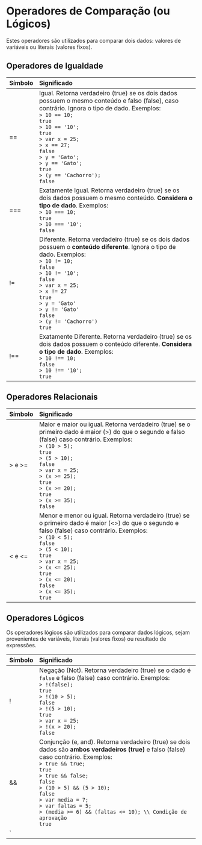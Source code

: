 <script src="../jquery-3.4.1.min.js"></script>
<script src="../jquery_preventDefault.js"></script>  

# Operadores de Comparação (ou Lógicos)

Estes operadores são utilizados para comparar dois dados: valores de variáveis ou literais (valores fixos).

## Operadores de Igualdade

| Símbolo | Significado 
| ------------- |:-----------------|
| == | Igual. Retorna verdadeiro (true) se os dois dados possuem o mesmo conteúdo e falso (false), caso contrário. Ignora o tipo de dado. Exemplos: <br>`> 10 == 10;`<br>`true`<br>`> 10 == '10';`<br>`true`<br>`> var x = 25;`<br>`> x == 27;`<br>`false`<br>`> y = 'Gato';`<br>`> y == 'Gato';`<br>`true`<br>`> (y == 'Cachorro');`<br>`false`
| === | Exatamente Igual. Retorna verdadeiro (true) se os dois dados possuem o mesmo conteúdo. **Considera o tipo de dado**. Exemplos: <br>`> 10 === 10;`<br>`true`<br>`> 10 === '10';`<br>`false`
| != | Diferente. Retorna verdadeiro (true) se os dois dados possuem o **conteúdo diferente**. Ignora o tipo de dado. Exemplos: <br>`> 10 != 10;`<br>`false`<br>`> 10 != '10';`<br>`false`<br>`> var x = 25;`<br>`> x != 27`<br>`true`<br>`> y = 'Gato'`<br>`> y != 'Gato'`<br>`false`<br>`> (y != 'Cachorro')`<br>`true`
| !== | Exatamente Diferente. Retorna verdadeiro (true) se os dois dados possuem o conteúdo diferente. **Considera o tipo de dado**. Exemplos: <br>`> 10 !== 10;`<br>`false`<br>`> 10 !== '10';`<br>`true`

## Operadores Relacionais

| Símbolo | Significado 
| ------------- |:-----------------|
| > e >= | Maior e maior ou igual. Retorna verdadeiro (true) se o primeiro dado é maior (>) do que o segundo e falso (false) caso contrário. Exemplos: <br>`> (10 > 5);`<br>`true`<br>`> (5 > 10);`<br>`false`<br>`> var x = 25;`<br>`> (x >= 25);`<br>`true`<br>`> (x >= 20);`<br>`true`<br>`> (x >= 35);`<br>`false`
| < e <= | Menor e menor ou igual. Retorna verdadeiro (true) se o primeiro dado é maior (<>) do que o segundo e falso (false) caso contrário. Exemplos: <br>`> (10 < 5);`<br>`false`<br>`> (5 < 10);`<br>`true`<br>`> var x = 25;`<br>`> (x <= 25);`<br>`true`<br>`> (x <= 20);`<br>`false`<br>`> (x <= 35);`<br>`true`

## Operadores Lógicos

Os operadores lógicos são utilizados para comparar dados lógicos, sejam provenientes de variáveis, literais (valores fixos) ou resultado de expressões.

| Símbolo | Significado 
| ------------- |:-----------------|
| ! | Negação (Not). Retorna verdadeiro (true) se o dado é `false` e falso (false) caso contrário. Exemplos: <br>`> !(false);`<br>`true`<br>`> !(10 > 5);`<br>`false`<br>`> !(5 > 10);`<br>`true`<br>`> var x = 25;`<br>`> !(x > 20);`<br>`false`
| && | Conjunção (e, and). Retorna verdadeiro (true) se dois dados são **ambos verdadeiros (true)** e falso (false) caso contrário. Exemplos: <br>`> true && true;`<br>`true`<br>`> true && false;`<br>`false`<br>`> (10 > 5) && (5 > 10);`<br>`false`<br>`> var media = 7;`<br>`> var faltas = 5;`<br>`> (media >= 6) && (faltas <= 10); \\ Condição de aprovação`<br>`true`
| `||` | Disjunção (ou, or). Retorna verdadeiro (true) se em dois valores **pelo menos um é verdadeiro** e falso (false) caso contrário. Exemplos: <br>`> true || true;`<br>`true`<br>`> true || false;`<br>`true`<br>`> false || false;`<br>`false`<br>`> (10 > 5) || (5 > 10);`<br>`true`<br>`> var meida = 8;`<br>`> var faltas = 15;`<br>`> (media < 6) || (faltas > 10); // Condicão de reprovação`<br>`true`



